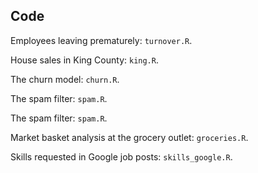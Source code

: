 ## Code

Employees leaving prematurely: `turnover.R`.

House sales in King County: `king.R`.

The churn model: `churn.R`.

The spam filter: `spam.R`.

The spam filter: `spam.R`.

Market basket analysis at the grocery outlet: `groceries.R`.

Skills requested in Google job posts: `skills_google.R`.
